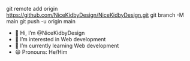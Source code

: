 git remote add origin https://github.com/NiceKidbyDesign/NiceKidbyDesign.git
git branch -M main
git push -u origin main
- 👋 Hi, I’m @NiceKidbyDesign
- 👀 I’m interested in Web development
- 🌱 I’m currently learning Web development
- 😄 Pronouns: He/Him

<!---
NiceKidbyDesign/NiceKidbyDesign is a ✨ special ✨ repository because its `README.md` (this file) appears on your GitHub profile.
You can click the Preview link to take a look at your changes.
--->
